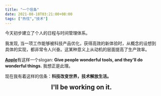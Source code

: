 ```yaml
---
title: "一个信条"
date: 2021-08-18T03:21:00+08:00
tags: ["热忱","技术"]
---
```


今天初步建立了个人的日程与时间管理体系。

我发现, 当一项工作能够被科技产品优化，获得高效的新体验时，从概念的设想到具体的实现，都非常令人兴奋。这某种意义上从动机的层面提高了生产效率。

[**Apple**](https://www.apple.com)有这样一个slogan: **Give people wonderful tools, and they'll do wonderful things.** 我想正是此理。

现在我有着这样的信条：**科技改变世界，技术解放生活。**

<center><strong>
<span style = "font-size: 1.5em">I'll be working on it.</span>
</strong></center>
